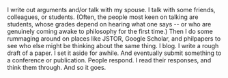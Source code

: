 I write out arguments and/or talk with my spouse. I talk with some friends, colleagues, or students.  (Often, the people most keen on talking are students, whose grades depend on hearing what one says -- or who are genuinely coming awake to philosophy for the first time.) Then I do some rummaging around on places like JSTOR, Google Scholar, and philpapers to see who else might be thinking about the same thing. I blog. I write a rough draft of a paper. I set it aside for awhile. And eventually submit something to a conference or publication. People respond. I read their responses, and think them through. And so it goes. 
